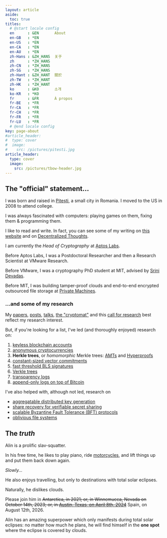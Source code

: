 ```yaml
---
layout: article
aside:
  toc: true
titles:
  # @start locale config
  en      : &EN       About
  en-GB   : *EN
  en-US   : *EN
  en-CA   : *EN
  en-AU   : *EN
  zh-Hans : &ZH_HANS  关于
  zh      : *ZH_HANS
  zh-CN   : *ZH_HANS
  zh-SG   : *ZH_HANS
  zh-Hant : &ZH_HANT  關於
  zh-TW   : *ZH_HANT
  zh-HK   : *ZH_HANT
  ko      : &KO       소개
  ko-KR   : *KO
  fr      : &FR       À propos
  fr-BE   : *FR
  fr-CA   : *FR
  fr-CH   : *FR
  fr-FR   : *FR
  fr-LU   : *FR
  # @end locale config
key: page-about
#article_header:
#  type: cover
#  image:
#    src: /pictures/pitesti.jpg
article_header:
  type: cover
  image:
    src: /pictures/tbow-header.jpg
---
```


## The "official" statement...

<!-- ![](/pictures/tbow-th.jpg){: .align-right} -->

I was born and raised in [Pitești](https://en.wikipedia.org/wiki/Pitesti), a small city in Romania.
I moved to the US in 2008 to attend college.

I was always fascinated with computers: playing games on them, fixing them & programming them.

I like to read and write.
In fact, you can see some of my writing on [this website](/archive.html) and on [Decentralized Thoughts](https://decentralizedthoughts.github.io/about-alin).

I am currently the _Head of Cryptography_ at [Aptos Labs](https://aptoslabs.com).

Before Aptos Labs, I was a Postdoctoral Researcher and then a Research Scientist at VMware Research.

Before VMware, I was a cryptography PhD student at MIT, advised by [Srini Devadas](https://people.csail.mit.edu/devadas/).

Before MIT, I was building tamper-proof clouds and end-to-end encrypted outsourced file storage at [Private Machines](https://privatemachines.com/).

### ...and some of my research

My [papers](/papers.html), [posts](/archive.html), [talks](/talks.html), [the "cryptomat"](/cryptomat) and this [call for research](/please-solve) best reflect my research interest.

But, if you're looking for a list, I've led (and thoroughly enjoyed) research on:
 1. [keyless blockchain accounts](/2024/06/13/Keyless-blockchain-accounts-on-Aptos.html)
 1. [anonymous cryptocurrencies](https://eprint.iacr.org/2022/452)
 1. **Herkle trees**, or _homomorphic_ Merkle trees: [AMTs](https://www.computer.org/csdl/proceedings-article/sp/2020/349700b367/1j2LgjE3Q6Q) and [Hyperproofs](https://www.usenix.org/system/files/sec22fall_srinivasan.pdf)
 1. [constant-sized vector commitments](https://link.springer.com/chapter/10.1007/978-3-030-57990-6_3)
 1. [fast threshold BLS signatures](https://www.computer.org/csdl/proceedings-article/sp/2020/349700b367/1j2LgjE3Q6Q)
 1. [Verkle trees](https://math.mit.edu/research/highschool/primes/materials/2019/conf/12-5-Kuszmaul.pdf)
 1. [transparency logs](https://dl.acm.org/doi/10.1145/3319535.3345652)
 1. [append-only logs on top of Bitcoin](https://dl.acm.org/doi/10.1145/3319535.3345652)

I've also helped with, although not led, research on 
 - [aggregatable distributed key generation](https://link.springer.com/chapter/10.1007/978-3-030-77870-5_6)
 - [share recovery for verifiable secret sharing](https://dl.acm.org/doi/10.1145/3319535.3354207)
 - [scalable Byzantine Fault Tolerance (BFT) protocols](https://ieeexplore.ieee.org/document/8809541)
 - [oblivious file systems](https://dl.acm.org/doi/10.1145/2382196.2382299)


## The _truth_

Alin is a prolific slav-squatter.

In his free time, he likes to play piano, ride [motorcycles](/moto), and lift things up and put them back down again.

_Slowly..._

He also enjoys travelling, but only to destinations with total solar eclipses.

Naturally, he dislikes clouds.

<p>Please join him in
<strike>Antarctica, in 2021;
or, in Winnemucca, Nevada on October 14th, 2023;
or, in <a href="/motorcycling-from-ca-to-tx">Austin, Texas, on April 8th, 2024</a></strike>
Spain, on August 12th, 2026.</p>

Alin has an amazing superpower which only manifests during total solar eclipses: no matter how much he plans, he will find himself in the **one spot** where the eclipse is covered by clouds.

